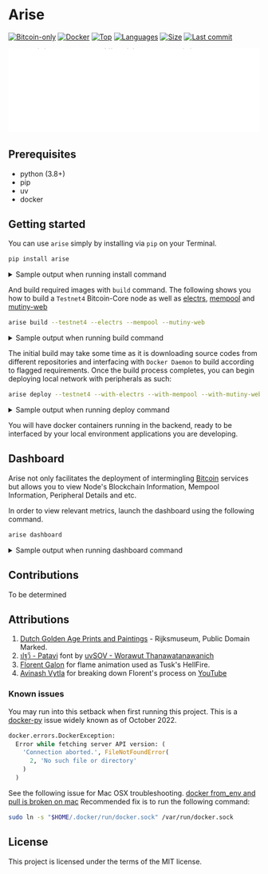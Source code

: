 # Arise

[![Bitcoin-only](https://img.shields.io/badge/bitcoin-only-FF9900?logo=bitcoin)](https://twentyone.world)
[![Docker](https://img.shields.io/badge/docker-2496ED?&logo=docker&logoColor=white)](https://hub.docker.com)
[![Top](https://img.shields.io/github/languages/top/krutt/arise)](https://github.com/krutt/arise)
[![Languages](https://img.shields.io/github/languages/count/krutt/arise)](https://github.com/krutt/arise)
[![Size](https://img.shields.io/github/repo-size/krutt/arise)](https://github.com/krutt/arise)
[![Last commit](https://img.shields.io/github/last-commit/krutt/arise/master)](https://github.com/krutt/arise)

[![Arise Banner](static/arise-banner.svg)](https://github.com/krutt/arise/blob/master/static/arise-banner.svg)

## Prerequisites

* python (3.8+)
* pip
* uv
* docker

## Getting started

You can use `arise` simply by installing via `pip` on your Terminal.

```sh
pip install arise
```
<details>
<summary>Sample output when running install command</summary>

![Sample Pip Install](https://github.com/krutt/arise/blob/master/static/pip-install.gif)

</details>

And build required images with `build` command. The following shows you how to build a `Testnet4`
Bitcoin-Core node as well as [electrs](https://github.com/aekasitt/electrs),
[mempool](https://github.com/mempool/mempool) and [mutiny-web](https://github.com/MutinyWallet/mutiny-web)

```sh
arise build --testnet4 --electrs --mempool --mutiny-web
```

<details>
<summary>Sample output when running build command</summary>

![Sample Arise Build](https://github.com/krutt/arise/blob/master/static/arise-build.gif)

</details>

The initial build may take some time as it is downloading source codes from different repositories
and interfacing with `Docker Daemon` to build according to flagged requirements. Once the build process
completes, you can begin deploying local network with peripherals as such:

```sh
arise deploy --testnet4 --with-electrs --with-mempool --with-mutiny-web
```

<details>
<summary>Sample output when running deploy command</summary>

![Sample Arise Deploy](https://github.com/krutt/arise/blob/master/static/arise-deploy.gif)

</details>

You will have docker containers running in the backend, ready to be interfaced by your local
environment applications you are developing.

## Dashboard

Arise not only facilitates the deployment of intermingling [Bitcoin](https://twentyone.world) services
but allows you to view Node's Blockchain Information, Mempool Information, Peripheral Details and etc.

In order to view relevant metrics, launch the dashboard using the following command.

```sh
arise dashboard
```

<details>
<summary>Sample output when running dashboard command</summary>

![Sample Arise Dashboard](https://github.com/krutt/arise/blob/master/static/arise-dashboard.gif)

</details>

## Contributions

To be determined

## Attributions

1. [Dutch Golden Age Prints and Paintings](https://picryl.com/media/soldaat-die-zijn-roer-met-beide-handen-rechtop-voor-zich-vasthoudt-nr-20-ca-1c5eb2) - Rijksmuseum, Public Domain Marked.
2. [ปฐวี - Patavi](https://www.f0nt.com/release/sov-patavi) font by [uvSOV - Worawut Thanawatanawanich](fb.com/worawut.thanawatanawanich)
3. [Florent Galon](https://flo.rent) for flame animation used as Tusk's HellFire.
4. [Avinash Vytla](https://github.com/SnippetsDevelop) for breaking down Florent's process on [YouTube](https://youtu.be/RP_x_F7m1UI)

### Known issues

You may run into this setback when first running this project. This is a
[docker-py](https://github.com/docker/docker-py/issues/3059) issue widely known as of October 2022.

```python
docker.errors.DockerException:
  Error while fetching server API version: (
    'Connection aborted.', FileNotFoundError(
      2, 'No such file or directory'
    )
  )
```

See the following issue for Mac OSX troubleshooting.
[docker from_env and pull is broken on mac](https://github.com/docker/docker-py/issues/3059#issuecomment-1294369344)
Recommended fix is to run the following command:

```sh
sudo ln -s "$HOME/.docker/run/docker.sock" /var/run/docker.sock
```

## License

This project is licensed under the terms of the MIT license.

